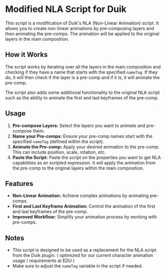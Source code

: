 # Modified NLA Script for Duik

This script is a modification of Duik's NLA (Non-Linear Animation) script. It allows you to create non-linear animations by pre-composing layers and then animating the pre-comps. The animation will be applied to the original layers in the main composition.

## How it Works

The script works by iterating over all the layers in the main composition and checking if they have a name that starts with the specified `nameTag`. If they do, it will then check if the layer is a pre-comp and if it is, it will animate the pre-comp.

The script also adds some additional functionality to the original NLA script such as the ability to animate the first and last keyframes of the pre-comp.

## Usage

1. **Pre-compose Layers:** Select the layers you want to animate and pre-compose them.
2. **Name your Pre-comps:** Ensure your pre-comp names start with the specified `nameTag` (defined within the script).
3. **Animate the Pre-comp:**  Apply your desired animation to the pre-comp. This can include position, scale, rotation, etc.
4. **Paste the Script:** Paste the script on the properties you want to get NLA capabilities as an scripted expression. It will apply the animation from the pre-comp to the original layers within the main composition.

## Features

* **Non-Linear Animation:** Achieve complex animations by animating pre-comps.
* **First and Last Keyframe Animation:**  Control the animation of the first and last keyframes of the pre-comp.
* **Improved Workflow:**  Simplify your animation process by working with pre-comps.

## Notes

* This script is designed to be used as a replacement for the NLA script from the Duik plugin. ( optimized for our current character animation usage / requirements at EDU )
* Make sure to adjust the `nameTag` variable in the script if needed.
